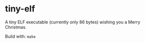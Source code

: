 # tiny-elf

A tiny ELF executable (currently only 86 bytes) wishing you a Merry Christmas.

Build with: ```make```
